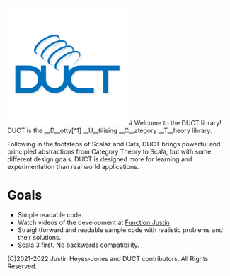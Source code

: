 <img src="./images/ductlogo-small.png" width="270" alt="Duct Logo">
# Welcome to the DUCT library!
DUCT is the __D__otty[^1] __U__tilising __C__ategory __T__heory library.

Following in the footsteps of Scalaz and Cats, DUCT brings powerful and principled abstractions from Category Theory to Scala, but with some different design goals. DUCT is designed more for learning and experimentation than real world applications.

# Goals
* Simple readable code.
* Watch videos of the development at [Function Justin](https://www.youtube.com/c/FunctionalJustin)
* Straightforward and readable sample code with realistic problems and their solutions.
* Scala 3 first. No backwards compatibility.

[^1]: Before Scala 3 was known as such it was known as Dotty. 


(C)2021-2022 Justin Heyes-Jones and DUCT contributors. All Rights Reserved.

